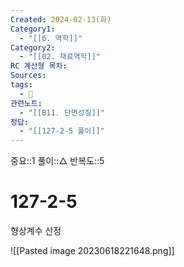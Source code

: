 ```yaml
---
Created: 2024-02-13(화)
Category1:
  - "[[6. 역학]]"
Category2:
  - "[[02. 재료역학]]"
RC 계산형 목차: 
Sources: 
tags:
  - 🧮
관련노트:
  - "[[B11. 단면성질]]"
정답:
  - "[[127-2-5 풀이]]"
---
```

중요::1
풀이::△
반복도::5
#  127-2-5

형상계수 산정

![[Pasted image 20230618221648.png]]